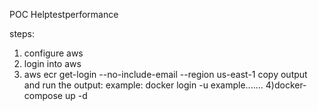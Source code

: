 POC Helptestperformance


steps:

1) configure aws
2) login into aws
3) aws ecr get-login --no-include-email --region us-east-1
copy output and run the output:
example: docker login -u example.......
4)docker-compose up -d
